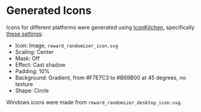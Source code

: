 # Generated Icons

Icons for different platforms were generated using [IconKitchen](https://icon.kitchen/), specifically [these settings](https://icon.kitchen/i/H4sIAAAAAAAAA02QTW%2FDIAyG%2F4t3zSHdV7Vcp2mnSZPa27SDAUNQIWRAVk1R%2F%2FtsqlblYMzD688VfjEsVGBYwWA%2B7EeKBIPFUKgD616DnzFX%2BS7EFxiyuIQKHXidJgblZ8FMcOpAuf3fzMHgMhpPk4iU243YoPZZB2JkLzIf0Z3BTmPwkxMVh1Fu8APL4baTFFJmxZ1tp0k%2B0ZgWt0JNMwybvoPs3ciNiqtSrSme%2FUC2Ue6zyozmmlq590u%2FnEdLmU2rs6WtfuA6Dd0LUs8vqu8Z4eR4luHxidNZ92Yt6co7hDKiSUdZRkxmCbLXLxabnLyRlaXC9kiKbUTNr%2B%2FTP%2FyyJ8GCAQAA):
- Icon: Image, `reward_randomizer_icon.svg`
- Scaling: Center
- Mask: Off
- Effect: Cast shadow
- Padding: 10%
- Background: Gradient, from #F7E7C3 to #B69B00 at 45 degrees, no texture
- Shape: Circle

Windows icons were made from `reward_randomizer_desktop_icon.svg`.